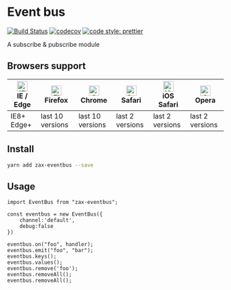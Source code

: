 # Event bus

[![Build Status](https://travis-ci.org/jsonchou/zax-eventbus.svg?branch=master)](https://travis-ci.org/jsonchou/zax-eventbus)
[![codecov](https://codecov.io/gh/jsonchou/zax-eventbus/branch/master/graph/badge.svg)](https://codecov.io/gh/jsonchou/zax-eventbus)
[![code style: prettier](https://img.shields.io/badge/code_style-prettier-ff69b4.svg?style=flat-square)](https://github.com/prettier/prettier)

A subscribe & pubscribe module

## Browsers support

| [<img src="https://raw.githubusercontent.com/alrra/browser-logos/master/src/edge/edge_48x48.png" alt="IE / Edge" width="24px" height="24px" />](http://godban.github.io/browsers-support-badges/)</br>IE / Edge | [<img src="https://raw.githubusercontent.com/alrra/browser-logos/master/src/firefox/firefox_48x48.png" alt="Firefox" width="24px" height="24px" />](http://godban.github.io/browsers-support-badges/)</br>Firefox | [<img src="https://raw.githubusercontent.com/alrra/browser-logos/master/src/chrome/chrome_48x48.png" alt="Chrome" width="24px" height="24px" />](http://godban.github.io/browsers-support-badges/)</br>Chrome | [<img src="https://raw.githubusercontent.com/alrra/browser-logos/master/src/safari/safari_48x48.png" alt="Safari" width="24px" height="24px" />](http://godban.github.io/browsers-support-badges/)</br>Safari | [<img src="https://raw.githubusercontent.com/alrra/browser-logos/master/src/safari-ios/safari-ios_48x48.png" alt="iOS Safari" width="24px" height="24px" />](http://godban.github.io/browsers-support-badges/)</br>iOS Safari | [<img src="https://raw.githubusercontent.com/alrra/browser-logos/master/src/opera/opera_48x48.png" alt="Opera" width="24px" height="24px" />](http://godban.github.io/browsers-support-badges/)</br>Opera |
| --------------------------------------------------------------------------------------------------------------------------------------------------------------------------------------------------------------- | ----------------------------------------------------------------------------------------------------------------------------------------------------------------------------------------------------------------- | ------------------------------------------------------------------------------------------------------------------------------------------------------------------------------------------------------------- | ------------------------------------------------------------------------------------------------------------------------------------------------------------------------------------------------------------- | ----------------------------------------------------------------------------------------------------------------------------------------------------------------------------------------------------------------------------- | --------------------------------------------------------------------------------------------------------------------------------------------------------------------------------------------------------- |
| IE8+ Edge+                                                                                                                                                                                      | last 10 versions                                                                                                                                                                                                  | last 10 versions                                                                                                                                                                                              | last 2 versions                                                                                                                                                                                               | last 2 versions                                                                                                                                                                                                               | last 2 versions                                                                                                                                                                                           |

## Install

```bash
yarn add zax-eventbus --save
```

## Usage

```tsx
import EventBus from "zax-eventbus";

const eventbus = new EventBus({
	channel:'default',
	debug:false
})

eventbus.on("foo", handler);
eventbus.emit("foo", "bar");
eventbus.keys();
eventbus.values();
eventbus.remove('foo');
eventbus.removeAll();
eventbus.removeAll();

```
